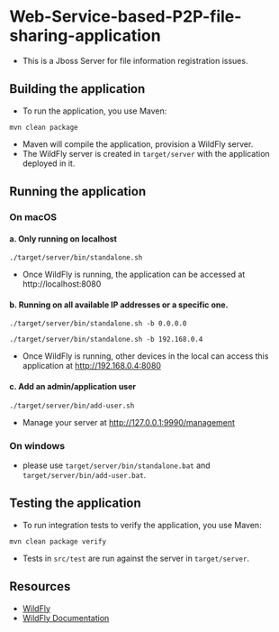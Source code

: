 # Web-Service-based-P2P-file-sharing-application

- This is a Jboss Server for file information registration issues.

## Building the application

- To run the application, you use Maven:
```shell
mvn clean package
```
- Maven will compile the application, provision a WildFly server. 
- The WildFly server is created in `target/server` with the application deployed in it.

## Running the application

### On macOS
#### a. Only running on localhost
```shell
./target/server/bin/standalone.sh
```
- Once WildFly is running, the application can be accessed at http://localhost:8080
#### b. Running on all available IP addresses or a specific one.
```shell
./target/server/bin/standalone.sh -b 0.0.0.0
```
```shell
./target/server/bin/standalone.sh -b 192.168.0.4
```
- Once WildFly is running, other devices in the local can access this application at http://192.168.0.4:8080
#### c. Add an admin/application user
```shell
./target/server/bin/add-user.sh
```
- Manage your server at http://127.0.0.1:9990/management

### On windows
- please use `target/server/bin/standalone.bat` and `target/server/bin/add-user.bat`.

## Testing the application

- To run integration tests to verify the application, you use Maven:
```shell
mvn clean package verify
```
- Tests in `src/test` are run against the server in `target/server`.

## Resources

* [WildFly](https://wildfly.org)
* [WildFly Documentation](https://docs.wildfly.org)